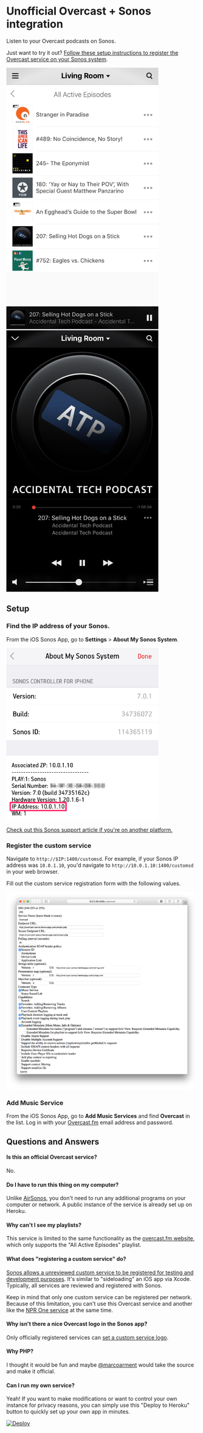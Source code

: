 # Unofficial Overcast + Sonos integration

Listen to your Overcast podcasts on Sonos.

Just want to try it out? [Follow these setup instructions to register the Overcast service on your Sonos system](#setup).

<img src="images/playlist.png" width=400 height=688>
<img src="images/player.png" width=400 height=688>

## Setup

### Find the IP address of your Sonos.

From the iOS Sonos App, go to **Settings** > **About My Sonos System**.

<img src="images/sonos-ip.png" width=400 height=453>

[Check out this Sonos support article if you're on another platform.](https://sonos.custhelp.com/app/answers/detail/a_id/2626/)

### Register the custom service

Navigate to `http://$IP:1400/customsd`. For example, if your Sonos IP address was `10.0.1.10`, you'd navigate to `http://10.0.1.10:1400/customsd` in your web browser.

Fill out the custom service registration form with the following values.

<img src="images/customsd.png">

### Add Music Service

From the iOS Sonos App, go to **Add Music Services** and find **Overcast** in the list. Log in with your [Overcast.fm](https://overcast.fm/login) email address and password.

## Questions and Answers

#### Is this an official Overcast service?

No.

#### Do I have to run this thing on my computer?

Unlike [AirSonos](http://airsonos.stephenwan.net/), you don't need to run any additional programs on your computer or network. A public instance of the service is already set up on Heroku.

#### Why can't I see my playlists?

This service is limited to the same functionality as the [overcast.fm website](https://overcast.fm/), which only supports the "All Active Episodes" playlist.

#### What does "registering a custom service" do?

[Sonos allows a unreviewed custom service to be registered for testing and development purposes](http://musicpartners.sonos.com/docs?q=node/134). It's similar to "sideloading" an iOS app via Xcode. Typically, all services are reviewed and registered with Sonos.

Keep in mind that only one custom service can be registered per network. Because of this limitation, you can't use this Overcast service and another like the [NPR One service](https://michaeldick.me/sonos-nprone/) at the same time.

#### Why isn't there a nice Overcast logo in the Sonos app?

Only officially registered services can [set a custom service logo](http://musicpartners.sonos.com/node/377).

#### Why PHP?

I thought it would be fun and maybe [@marcoarment](https://github.com/marcoarment) would take the source and make it official.

#### Can I run my own service?

Yeah! If you want to make modifications or want to control your own instance for privacy reasons, you can simply use this "Deploy to Heroku" button to quickly set up your own app in minutes.

[![Deploy](https://www.herokucdn.com/deploy/button.svg)](https://heroku.com/deploy?template=https://github.com/josh/overcast-sonos)
